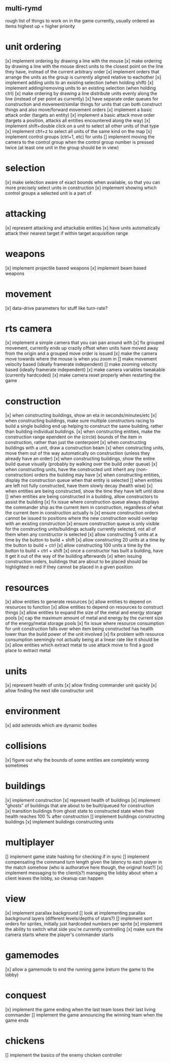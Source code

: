 multi-rymd
--------------
rough list of things to work on in the game currently, usually ordered as items highest up = higher priority

# unit ordering
[x] implement ordering by drawing a line with the mouse
[x] make ordering by drawing a line with the mouse direct units to the closest point on the line they have, instead of the current arbitrary order
[x] implement orders that arrange the units as the group is currently aligned relative to eachother
[x] implement adding units to an existing selection (when holding shift)
[x] implement adding/removing units to an existing selection (when holding ctrl)
[x] make ordering by drawing a line distribute units evenly along the line (instead of per point as currently)
[x] have separate order queues for construction and movement/similar things for units that can both construct things and also move/forward movement orders
[x] implement a basic attack order (targets an entity)
[x] implement a basic attack move order (targets a position, attacks all entities encountered along the way)
[x] implement shift+double click on a unit to select all other units of that type
[x] implement ctrl+z to select all units of the same kind on the map
[x] implement control groups (ctrl+1, etc) for units
[] implement moving the camera to the control group when the control group number is pressed twice (at least one unit in the group should be in view)

# selection
[x] make selection aware of exact bounds when available, so that you can more precisely select units in construction
[x] implement showing which control groups a selected unit is a part of

# attacking
[x] represent attacking and attackable entities
[x] have units automatically attack their nearest target if within target acquisition range

# weapons
[x] implement projectile based weapons
[x] implement beam based weapons

# movement
[x] data-drive parameters for stuff like turn-rate?

# rts camera
[x] implement a simple camera that you can pan around with
[x] fix grouped movement, currently ends up crazily offset when units have moved away from the origin and a grouped move order is issued
[x] make the camera move towards where the mouse is when you zoom in
[] make movement velocity based (ideally framerate independent)
[] make zooming velocity based (ideally framerate independent)
[x] make camera variables tweakable (currently hardcoded)
[x] make camera reset properly when restarting the game

# construction
[x] when constructing buildings, show an eta in seconds/minutes/etc
[x] when constructing buildings, make sure multiple constructors racing to build a single building end up helping to construct the same building, rather than building individual buildings.
[x] when constructing entities, make the construction range ependent on the (circle) bounds of the item in construction, rather than just the centerpoint
[x] when constructing buildings with a unit, draw a construction beam
[x] when constructing units, move them out of the way automatically on construction (unless they already have an order)
[x] when constructing buildings, show the entire build queue visually (probably by walking over the build order queue)
[x] when constructing units, have the constructed unit inherit any (non-construction) orders the building may have
[x] when constructing entities, display the construction queue when that entity is selected
[] when entities are left not fully constructed, have them slowly decay (health wise)
[x] when entities are being constructed, show the time they have left until done
[] when entities are being constructed in a building, allow constructors to assist the building
[x] fix issue where construction queue always displays the commander ship as the current item in construction, regardless of what the current item in construction actually is
[x] ensure construction orders cannot be issued to positions where the new construction would overlap with an existing construction
[x] ensure construction queue is only visible for the constructing units/buildings actually currently selected, not all of them when any constructor is selected
[x] allow constructing 5 units at a time by the button to build + shift
[x] allow constructing 20 units at a time by the button to build + ctrl
[x] allow constructing 100 units a time by the button to build + ctrl + shift
[x] once a constructor has built a building, have it get it out of the way of the building afterwards
[x] when issuing construction orders, buildings that are about to be placed should be highlighted in red if they cannot be placed in a given position

# resources
[x] allow entities to generate resources
[x] allow entities to depend on resources to function
[x] allow entities to depend on resources to construct things
[x] allow entities to expand the size of the metal and energy storage pools
[x] cap the maximum amount of metal and energy by the current size of the energy/metal storage pools
[x] fix issue where resource consumption for unit construction falls over when item being constructed has health lower than the build power of the unit involved
[x] fix problem with resource consumption seemingly not actually being at a linear rate like it should be
[x] allow entities which extract metal to use attack move to find a good place to extract metal

# units
[x] represent health of units
[x] allow finding commander unit quickly
[x] allow finding the next idle constructor unit

# environment
[x] add asteroids which are dynamic bodies

# collisions
[x] figure out why the bounds of some entities are completely wrong sometimes

# buildings
[x] implement construction
[x] represent health of buildings
[x] implement "ghosts" of buildings that are about to be built/queued for construction  
[x] transition buildings from ghost state to constructed state when their health reaches 100 % after construction
[] implement buildings constructing buildings
[x] implement buildings constructing units

# multiplayer
[] implement game state hashing for checking if in sync
[] implement compensating the command turn length given the latency to each player in the match somehow (who is authorative here though, the original host?)
[x] implement messaging to the client(s?) managing the lobby about when a client leaves the lobby, so cleanup can happen

# view
[x] implement parallax background
[] look at implementing parallax background layers (different levels/depths of stars?)
[] implement sort orders for sprites, initially just hardcoded numbers per sprite
[x] implement the ability to switch what side you're currently controlling
[x] make sure the camera starts where the player's commander starts

# gamemodes
[x] allow a gamemode to end the running game (return the game to the lobby)

# conquest
[x] implement the game ending when the last team loses their last living commander
[] implement the game announcing the winning team when the game ends

# chickens
[] implement the basics of the enemy chicken controller